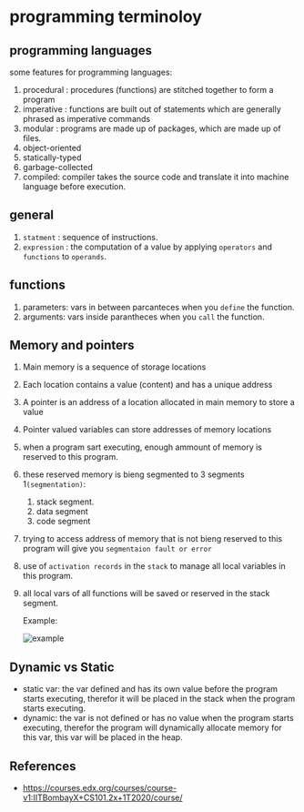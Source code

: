 # programming terminoloy

## programming languages 
some features for programming languages:
1. procedural : procedures (functions) are stitched together to form a program
2. imperative : functions are built out of statements which are generally phrased as imperative commands
3. modular : programs are made up of packages, which are made up of files.
4. object-oriented
5. statically-typed
6. garbage-collected
6. compiled: compiler takes the source code and translate it into machine language before execution.

## general
1. `statment` : sequence of instructions.
2.  `expression` :  the computation of a value by applying `operators` and `functions` to `operands`.


## functions
1. parameters: vars in between parcanteces when you `define` the function.
2. arguments: vars inside parantheces when you `call` the function.


## Memory and pointers
1. Main memory is a sequence of storage locations
2. Each location contains a value (content) and has a unique address
3. A pointer is an address of a location allocated in main memory to store a value
4. Pointer valued variables can store addresses of memory locations
5. when a program sart executing, enough ammount of memory is reserved to this program.
6. these reserved memory is bieng segmented to 3 segments 1`(segmentation)`:
   1. stack segment.
   2. data segment
   3. code segment
7. trying to access address of memory that is not bieng reserved to this program will give you `segmentaion fault or error`
8. use of `activation records` in the `stack` to manage all local variables in this program.
9. all local vars of all functions will be saved or reserved in the stack segment.


    Example: 

    ![example](https://i.imgur.com/9Ae1ZXY.png)


## Dynamic vs Static

- static var: the var defined and has its own value before the program starts executing, therefor it will be placed in the stack when the program starts executing.
- dynamic: the var is not defined or has no value when the program starts executing, therefor the program will dynamically allocate memory for this var, this var will be placed in the heap.


## References

- https://courses.edx.org/courses/course-v1:IITBombayX+CS101.2x+1T2020/course/
